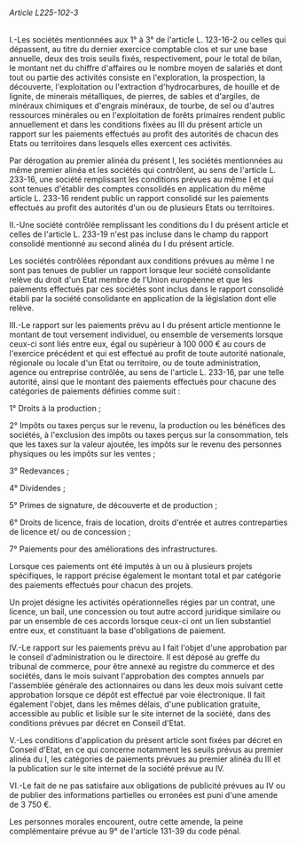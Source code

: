 ###### Article L225-102-3

I.-Les sociétés mentionnées aux 1° à 3° de l'article L. 123-16-2 ou celles qui dépassent, au titre du dernier exercice comptable clos et sur une base annuelle, deux des trois seuils fixés, respectivement, pour le total de bilan, le montant net du chiffre d'affaires ou le nombre moyen de salariés et dont tout ou partie des activités consiste en l'exploration, la prospection, la découverte, l'exploitation ou l'extraction d'hydrocarbures, de houille et de lignite, de minerais métalliques, de pierres, de sables et d'argiles, de minéraux chimiques et d'engrais minéraux, de tourbe, de sel ou d'autres ressources minérales ou en l'exploitation de forêts primaires rendent public annuellement et dans les conditions fixées au III du présent article un rapport sur les paiements effectués au profit des autorités de chacun des Etats ou territoires dans lesquels elles exercent ces activités.

Par dérogation au premier alinéa du présent I, les sociétés mentionnées au même premier alinéa et les sociétés qui contrôlent, au sens de l'article L. 233-16, une société remplissant les conditions prévues au même I et qui sont tenues d'établir des comptes consolidés en application du même article L. 233-16 rendent public un rapport consolidé sur les paiements effectués au profit des autorités d'un ou de plusieurs Etats ou territoires.

II.-Une société contrôlée remplissant les conditions du I du présent article et celles de l'article L. 233-19 n'est pas incluse dans le champ du rapport consolidé mentionné au second alinéa du I du présent article.

Les sociétés contrôlées répondant aux conditions prévues au même I ne sont pas tenues de publier un rapport lorsque leur société consolidante relève du droit d'un Etat membre de l'Union européenne et que les paiements effectués par ces sociétés sont inclus dans le rapport consolidé établi par la société consolidante en application de la législation dont elle relève.

III.-Le rapport sur les paiements prévu au I du présent article mentionne le montant de tout versement individuel, ou ensemble de versements lorsque ceux-ci sont liés entre eux, égal ou supérieur à 100 000 € au cours de l'exercice précédent et qui est effectué au profit de toute autorité nationale, régionale ou locale d'un Etat ou territoire, ou de toute administration, agence ou entreprise contrôlée, au sens de l'article L. 233-16, par une telle autorité, ainsi que le montant des paiements effectués pour chacune des catégories de paiements définies comme suit :

1° Droits à la production ;

2° Impôts ou taxes perçus sur le revenu, la production ou les bénéfices des sociétés, à l'exclusion des impôts ou taxes perçus sur la consommation, tels que les taxes sur la valeur ajoutée, les impôts sur le revenu des personnes physiques ou les impôts sur les ventes ;

3° Redevances ;

4° Dividendes ;

5° Primes de signature, de découverte et de production ;

6° Droits de licence, frais de location, droits d'entrée et autres contreparties de licence et/ ou de concession ;

7° Paiements pour des améliorations des infrastructures.

Lorsque ces paiements ont été imputés à un ou à plusieurs projets spécifiques, le rapport précise également le montant total et par catégorie des paiements effectués pour chacun des projets.

Un projet désigne les activités opérationnelles régies par un contrat, une licence, un bail, une concession ou tout autre accord juridique similaire ou par un ensemble de ces accords lorsque ceux-ci ont un lien substantiel entre eux, et constituant la base d'obligations de paiement.

IV.-Le rapport sur les paiements prévu au I fait l'objet d'une approbation par le conseil d'administration ou le directoire. Il est déposé au greffe du tribunal de commerce, pour être annexé au registre du commerce et des sociétés, dans le mois suivant l'approbation des comptes annuels par l'assemblée générale des actionnaires ou dans les deux mois suivant cette approbation lorsque ce dépôt est effectué par voie électronique. Il fait également l'objet, dans les mêmes délais, d'une publication gratuite, accessible au public et lisible sur le site internet de la société, dans des conditions prévues par décret en Conseil d'Etat.

V.-Les conditions d'application du présent article sont fixées par décret en Conseil d'Etat, en ce qui concerne notamment les seuils prévus au premier alinéa du I, les catégories de paiements prévues au premier alinéa du III et la publication sur le site internet de la société prévue au IV.

VI.-Le fait de ne pas satisfaire aux obligations de publicité prévues au IV ou de publier des informations partielles ou erronées est puni d'une amende de 3 750 €.

Les personnes morales encourent, outre cette amende, la peine complémentaire prévue au 9° de l'article 131-39 du code pénal.

